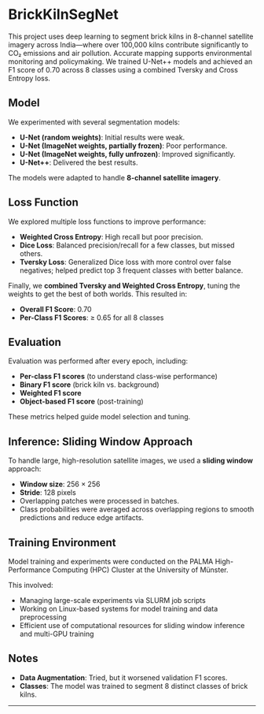 # BrickKilnSegNet
This project uses deep learning to segment brick kilns in 8-channel satellite imagery across India—where over 100,000 kilns contribute significantly to CO₂ emissions and air pollution. Accurate mapping supports environmental monitoring and policymaking. We trained U-Net++ models and achieved an F1 score of 0.70 across 8 classes using a combined Tversky and Cross Entropy loss.


## Model

We experimented with several segmentation models:

- **U-Net (random weights)**: Initial results were weak.
- **U-Net (ImageNet weights, partially frozen)**: Poor performance.
- **U-Net (ImageNet weights, fully unfrozen)**: Improved significantly.
- **U-Net++**: Delivered the best results.

The models were adapted to handle **8-channel satellite imagery**.

## Loss Function

We explored multiple loss functions to improve performance:

- **Weighted Cross Entropy**: High recall but poor precision.
- **Dice Loss**: Balanced precision/recall for a few classes, but missed others.
- **Tversky Loss**: Generalized Dice loss with more control over false negatives; helped predict top 3 frequent classes with better balance.

Finally, we **combined Tversky and Weighted Cross Entropy**, tuning the weights to get the best of both worlds. This resulted in:

- **Overall F1 Score**: 0.70
- **Per-Class F1 Scores**: ≥ 0.65 for all 8 classes

## Evaluation

Evaluation was performed after every epoch, including:

- **Per-class F1 scores** (to understand class-wise performance)
- **Binary F1 score** (brick kiln vs. background)
- **Weighted F1 score**
- **Object-based F1 score** (post-training)

These metrics helped guide model selection and tuning.

## Inference: Sliding Window Approach

To handle large, high-resolution satellite images, we used a **sliding window** approach:

- **Window size**: 256 × 256
- **Stride**: 128 pixels
- Overlapping patches were processed in batches.
- Class probabilities were averaged across overlapping regions to smooth predictions and reduce edge artifacts.

## Training Environment

Model training and experiments were conducted on the PALMA High-Performance Computing (HPC) Cluster at the University of Münster. 

This involved:
- Managing large-scale experiments via SLURM job scripts
- Working on Linux-based systems for model training and data preprocessing
- Efficient use of computational resources for sliding window inference and multi-GPU training

## Notes

- **Data Augmentation**: Tried, but it worsened validation F1 scores.
- **Classes**: The model was trained to segment 8 distinct classes of brick kilns.

---

